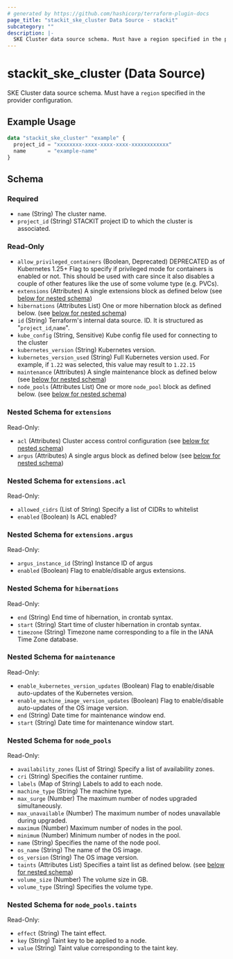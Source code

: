 ```yaml
---
# generated by https://github.com/hashicorp/terraform-plugin-docs
page_title: "stackit_ske_cluster Data Source - stackit"
subcategory: ""
description: |-
  SKE Cluster data source schema. Must have a region specified in the provider configuration.
---
```


# stackit_ske_cluster (Data Source)

SKE Cluster data source schema. Must have a `region` specified in the provider configuration.

## Example Usage

```terraform
data "stackit_ske_cluster" "example" {
  project_id = "xxxxxxxx-xxxx-xxxx-xxxx-xxxxxxxxxxxx"
  name       = "example-name"
}
```

<!-- schema generated by tfplugindocs -->
## Schema

### Required

- `name` (String) The cluster name.
- `project_id` (String) STACKIT project ID to which the cluster is associated.

### Read-Only

- `allow_privileged_containers` (Boolean, Deprecated) DEPRECATED as of Kubernetes 1.25+
 Flag to specify if privileged mode for containers is enabled or not.
This should be used with care since it also disables a couple of other features like the use of some volume type (e.g. PVCs).
- `extensions` (Attributes) A single extensions block as defined below (see [below for nested schema](#nestedatt--extensions))
- `hibernations` (Attributes List) One or more hibernation block as defined below. (see [below for nested schema](#nestedatt--hibernations))
- `id` (String) Terraform's internal data source. ID. It is structured as "`project_id`,`name`".
- `kube_config` (String, Sensitive) Kube config file used for connecting to the cluster
- `kubernetes_version` (String) Kubernetes version.
- `kubernetes_version_used` (String) Full Kubernetes version used. For example, if `1.22` was selected, this value may result to `1.22.15`
- `maintenance` (Attributes) A single maintenance block as defined below (see [below for nested schema](#nestedatt--maintenance))
- `node_pools` (Attributes List) One or more `node_pool` block as defined below. (see [below for nested schema](#nestedatt--node_pools))

<a id="nestedatt--extensions"></a>
### Nested Schema for `extensions`

Read-Only:

- `acl` (Attributes) Cluster access control configuration (see [below for nested schema](#nestedatt--extensions--acl))
- `argus` (Attributes) A single argus block as defined below (see [below for nested schema](#nestedatt--extensions--argus))

<a id="nestedatt--extensions--acl"></a>
### Nested Schema for `extensions.acl`

Read-Only:

- `allowed_cidrs` (List of String) Specify a list of CIDRs to whitelist
- `enabled` (Boolean) Is ACL enabled?


<a id="nestedatt--extensions--argus"></a>
### Nested Schema for `extensions.argus`

Read-Only:

- `argus_instance_id` (String) Instance ID of argus
- `enabled` (Boolean) Flag to enable/disable argus extensions.



<a id="nestedatt--hibernations"></a>
### Nested Schema for `hibernations`

Read-Only:

- `end` (String) End time of hibernation, in crontab syntax.
- `start` (String) Start time of cluster hibernation in crontab syntax.
- `timezone` (String) Timezone name corresponding to a file in the IANA Time Zone database.


<a id="nestedatt--maintenance"></a>
### Nested Schema for `maintenance`

Read-Only:

- `enable_kubernetes_version_updates` (Boolean) Flag to enable/disable auto-updates of the Kubernetes version.
- `enable_machine_image_version_updates` (Boolean) Flag to enable/disable auto-updates of the OS image version.
- `end` (String) Date time for maintenance window end.
- `start` (String) Date time for maintenance window start.


<a id="nestedatt--node_pools"></a>
### Nested Schema for `node_pools`

Read-Only:

- `availability_zones` (List of String) Specify a list of availability zones.
- `cri` (String) Specifies the container runtime.
- `labels` (Map of String) Labels to add to each node.
- `machine_type` (String) The machine type.
- `max_surge` (Number) The maximum number of nodes upgraded simultaneously.
- `max_unavailable` (Number) The maximum number of nodes unavailable during upgraded.
- `maximum` (Number) Maximum number of nodes in the pool.
- `minimum` (Number) Minimum number of nodes in the pool.
- `name` (String) Specifies the name of the node pool.
- `os_name` (String) The name of the OS image.
- `os_version` (String) The OS image version.
- `taints` (Attributes List) Specifies a taint list as defined below. (see [below for nested schema](#nestedatt--node_pools--taints))
- `volume_size` (Number) The volume size in GB.
- `volume_type` (String) Specifies the volume type.

<a id="nestedatt--node_pools--taints"></a>
### Nested Schema for `node_pools.taints`

Read-Only:

- `effect` (String) The taint effect.
- `key` (String) Taint key to be applied to a node.
- `value` (String) Taint value corresponding to the taint key.
